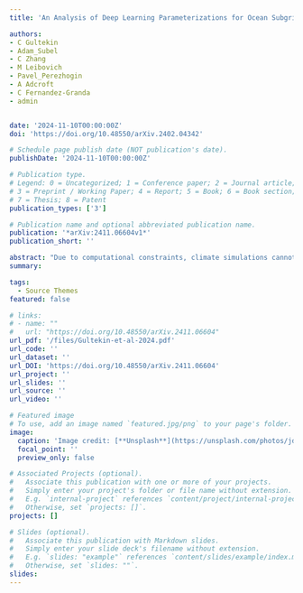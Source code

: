 ```yaml
---
title: 'An Analysis of Deep Learning Parameterizations for Ocean Subgrid Eddy Forcing'

authors:
- C Gultekin
- Adam_Subel
- C Zhang
- M Leibovich
- Pavel_Perezhogin
- A Adcroft
- C Fernandez-Granda
- admin


date: '2024-11-10T00:00:00Z'
doi: 'https://doi.org/10.48550/arXiv.2402.04342'

# Schedule page publish date (NOT publication's date).
publishDate: '2024-11-10T00:00:00Z'

# Publication type.
# Legend: 0 = Uncategorized; 1 = Conference paper; 2 = Journal article;
# 3 = Preprint / Working Paper; 4 = Report; 5 = Book; 6 = Book section;
# 7 = Thesis; 8 = Patent
publication_types: ['3']

# Publication name and optional abbreviated publication name.
publication: '*arXiv:2411.06604v1*'
publication_short: ''

abstract: "Due to computational constraints, climate simulations cannot resolve a range of small-scale physical processes, which have a significant impact on the large-scale evolution of the climate system. Parameterization is an approach to capture the effect of these processes, without resolving them explicitly. In recent years, data-driven parameterizations based on convolutional neural networks have obtained promising results. In this work, we provide an in-depth analysis of these parameterizations developed using data from ocean simulations. The parametrizations account for the effect of mesoscale eddies toward improving simulations of momentum, heat, and mass exchange in the ocean. Our results provide several insights into the properties of data-driven parameterizations based on neural networks. First, their performance can be substantially improved by increasing the geographic extent of the training data. Second, they learn nonlinear structure, since they are able to outperform a linear baseline. Third, they generalize robustly across different CO2 forcings, but not necessarily across different ocean depths. Fourth, they exploit a relatively small region of their input to generate their output. Our results will guide the further development of ocean mesoscale eddy parameterizations, and multiscale modeling more generally."
summary: 

tags:
  - Source Themes
featured: false

# links:
# - name: ""
#   url: "https://doi.org/10.48550/arXiv.2411.06604"
url_pdf: '/files/Gultekin-et-al-2024.pdf'
url_code: ''
url_dataset: ''
url_DOI: 'https://doi.org/10.48550/arXiv.2411.06604'
url_project: ''
url_slides: ''
url_source: ''
url_video: ''

# Featured image
# To use, add an image named `featured.jpg/png` to your page's folder.
image:
  caption: 'Image credit: [**Unsplash**](https://unsplash.com/photos/jdD8gXaTZsc)'
  focal_point: ''
  preview_only: false

# Associated Projects (optional).
#   Associate this publication with one or more of your projects.
#   Simply enter your project's folder or file name without extension.
#   E.g. `internal-project` references `content/project/internal-project/index.md`.
#   Otherwise, set `projects: []`.
projects: []

# Slides (optional).
#   Associate this publication with Markdown slides.
#   Simply enter your slide deck's filename without extension.
#   E.g. `slides: "example"` references `content/slides/example/index.md`.
#   Otherwise, set `slides: ""`.
slides:
---
```

